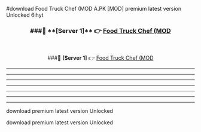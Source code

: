 #download Food Truck Chef (MOD A.PK [MOD] premium latest version Unlocked 6ihyt 



<div align="center">
<h3>###🔹 **[Server 1]** 👉 <a href="https://download1apk.web.app/">Food Truck Chef (MOD</a></h3><br>


###🔹 **[Server 1]** 👉 <a href="https://download1apk.web.app/">Food Truck Chef (MOD</a></h3>
</div>



----------------------------------------------------------

----------------------------------------------------------

----------------------------------------------------------

----------------------------------------------------------

----------------------------------------------------------

----------------------------------------------------------

----------------------------------------------------------

download premium latest version Unlocked

download premium latest version Unlocked
